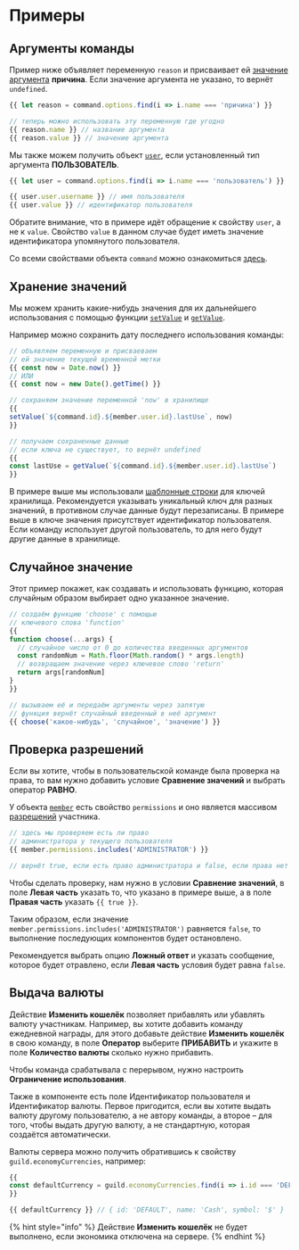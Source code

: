 # Примеры

## Аргументы команды <a href="#command-arguments" id="command-arguments"></a>

Пример ниже объявляет переменную `reason` и присваивает ей [значение аргумента](data-types.md#commandoption) **причина**. Если значение аргумента не указано, то вернёт `undefined`.

```javascript
{{ let reason = command.options.find(i => i.name === 'причина') }}

// теперь можно использовать эту переменную где угодно
{{ reason.name }} // название аргумента
{{ reason.value }} // значение аргумента
```

Мы также можем получить объект [`user`](data-types.md#user), если установленный тип аргумента **ПОЛЬЗОВАТЕЛЬ**.

```javascript
{{ let user = command.options.find(i => i.name === 'пользователь') }}

{{ user.user.username }} // имя пользователя
{{ user.value }} // идентификатор пользователя
```

Обратите внимание, что в примере идёт обращение к свойству `user`, а не к `value`. Свойство `value` в данном случае будет иметь значение идентификатора упомянутого пользователя.

Со всеми свойствами объекта `command` можно ознакомиться [здесь](data-types.md#command).

## Хранение значений <a href="#values-storing" id="values-storing"></a>

Мы можем хранить какие-нибудь значения для их дальнейшего использования с помощью функции [`setValue`](functions.md#setvalue) и [`getValue`](functions.md#getvalue).

Например можно сохранить дату последнего использования команды:

```javascript
// объявляем переменную и присваеваем
// ей значение текущей временной метки
{{ const now = Date.now() }}
// ИЛИ
{{ const now = new Date().getTime() }}

// сохраняем значение переменной 'now' в хранилище
{{
setValue(`${command.id}.${member.user.id}.lastUse`, now)
}}

// получаем сохраненные данные
// если ключа не существует, то вернёт undefined
{{
const lastUse = getValue(`${command.id}.${member.user.id}.lastUse`)
}}
```

В примере выше мы использовали [шаблонные строки](https://developer.mozilla.org/ru/docs/Web/JavaScript/Reference/Template\_literals) для ключей хранилища. Рекомендуется указывать уникальный ключ для разных значений, в противном случае данные будут перезаписаны. В примере выше в ключе значения присутствует идентификатор пользователя. Если команду использует другой пользователь, то для него будут другие данные в хранилище.

## Случайное значение

Этот пример покажет, как создавать и использовать функцию, которая случайным образом выбирает одно указанное значение.

```javascript
// создаём функцию 'choose' с помощью
// ключевого слова 'function'
{{
function choose(...args) {
  // случайное число от 0 до количества введенных аргументов
  const randomNum = Math.floor(Math.random() * args.length)
  // возвращаем значение через ключевое слово 'return'
  return args[randomNum]
}
}}

// вызываем её и передаём аргументы через запятую
// функция вернёт случайный введенный в неё аргумент
{{ choose('какое-нибудь', 'случайное', 'значение') }}
```

## Проверка разрешений

Если вы хотите, чтобы в пользовательской команде была проверка на права, то вам нужно добавить условие **Сравнение значений** и выбрать оператор **РАВНО**.

У объекта [`member`](data-types.md#member) есть свойство `permissions` и оно является массивом [разрешений](https://discord.com/developers/docs/topics/permissions#permissions-bitwise-permission-flags) участника.

```javascript
// здесь мы проверяем есть ли право
// администратора у текущего пользователя
{{ member.permissions.includes('ADMINISTRATOR') }}

// вернёт true, если есть право администратора и false, если права нет
```

Чтобы сделать проверку, нам нужно в условии **Сравнение значений**, в поле **Левая часть** указать то, что указано в примере выше, а в поле **Правая часть** указать `{{ true }}`.

Таким образом, если значение `member.permissions.includes('ADMINISTRATOR')` равняется `false`, то выполнение последующих компонентов будет остановлено.

Рекомендуется выбрать опцию **Ложный ответ** и указать сообщение, которое будет отравлено, если **Левая часть** условия будет равна `false`.

## Выдача валюты

Действие **Изменить кошелёк** позволяет прибавлять или убавлять валюту участникам. Например, вы хотите добавить команду ежедневной награды, для этого добавьте действие **Изменить кошелёк** в свою команду, в поле **Оператор** выберите **ПРИБАВИТЬ** и укажите в поле **Количество валюты** сколько нужно прибавить.

Чтобы команда срабатывала с перерывом, нужно настроить **Ограничение использования**.

Также в компоненте есть поле Идентификатор пользователя и Идентификатор валюты. Первое пригодится, если вы хотите выдать валюту другому пользователю, а не автору команды, а второе – для того, чтобы выдать другую валюту, а не стандартную, которая создаётся автоматически.

Валюты сервера можно получить обратившись к свойству `guild.economyCurrencies`, например:

```javascript
{{
const defaultCurrency = guild.economyCurrencies.find(i => i.id === 'DEFAULT')
}}

{{ defaultCurrency }} // { id: 'DEFAULT', name: 'Cash', symbol: '$' }
```

{% hint style="info" %}
Действие **Изменить кошелёк** не будет выполнено, если экономика отключена на сервере.
{% endhint %}
